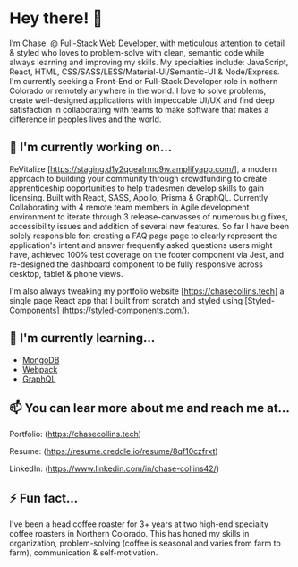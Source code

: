 # Hey there! 👋

I’m Chase, 
@ Full-Stack Web Developer, with meticulous attention to detail & styled who loves to problem-solve with clean, semantic code while always learning and improving my skills. My specialties include: JavaScript, React, HTML, CSS/SASS/LESS/Material-UI/Semantic-UI & Node/Express. I'm currently seeking a Front-End or Full-Stack Developer role in nothern Colorado or remotely anywhere in the world. I love to solve problems, create well-designed applications with impeccable UI/UX and find deep satisfaction in collaborating with teams to make software that makes a difference in peoples lives and the world. 

## 🔭 I'm currently working on...
ReVitalize [https://staging.d1y2qgealrmo9w.amplifyapp.com/], a modern approach to building your community through crowdfunding to create apprenticeship opportunities to help tradesmen develop skills to gain licensing. Built with React, SASS, Apollo, Prisma & GraphQL. Currently Collaborating with 4 remote team members in Agile development environment to iterate through 3 release-canvasses of numerous bug fixes, accessibility issues and addition of several new features.
So far I have been solely responsible for: creating a FAQ page page to clearly represent the application's intent and answer frequently asked questions users might have, achieved 100% test coverage on the footer component via Jest, and re-designed the dashboard component to be fully responsive across desktop, tablet & phone views. 

I'm also always tweaking my portfolio website [https://chasecollins.tech] a single page React app that I built from scratch and styled using [Styled-Components] (https://styled-components.com/). 

## 🌱 I'm currently learning...
- [MongoDB](https://www.mongodb.com/new?tck=sitebannerdotlive)
- [Webpack](https://webpack.js.org/)
- [GraphQL](https://graphql.org/)

## 📫 You can lear more about me and reach me at...

Portfolio: (https://chasecollins.tech)

Resume: (https://resume.creddle.io/resume/8qf10czfrxt)

LinkedIn: (https://www.linkedin.com/in/chase-collins42/)

## ⚡ Fun fact...
I've been a head coffee roaster for 3+ years at two high-end specialty coffee roasters in Northern Colorado. This has honed my skills in organization, problem-solving (coffee is seasonal and varies from farm to farm), communication & self-motivation. 



